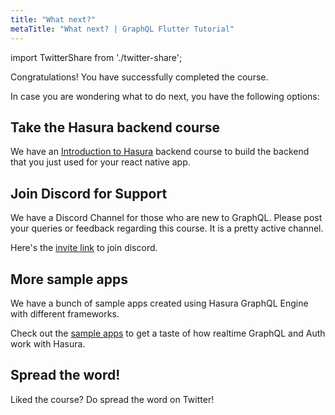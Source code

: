 ```yaml
---
title: "What next?"
metaTitle: "What next? | GraphQL Flutter Tutorial"
---
```


import TwitterShare from './twitter-share';

Congratulations! You have successfully completed the course.

In case you are wondering what to do next, you have the following options:

## Take the Hasura backend course
We have an [Introduction to Hasura](https://learn.hasura.io/graphql/hasura) backend course to build the backend that you just used for your react native app.

## Join Discord for Support
We have a Discord Channel for those who are new to GraphQL. Please post your queries or feedback regarding this course. It is a pretty active channel.

Here's the [invite link](https://discordapp.com/invite/vBPpJkS) to join discord.

## More sample apps
We have a bunch of sample apps created using Hasura GraphQL Engine with different frameworks.

Check out the [sample apps](https://hasura.io/sample-apps) to get a taste of how realtime GraphQL and Auth work with Hasura.

## Spread the word!
Liked the course? 
Do spread the word on Twitter! <TwitterShare />